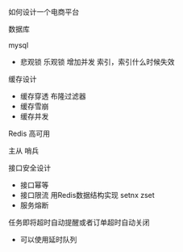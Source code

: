 

如何设计一个电商平台


数据库

mysql  
- 悲观锁  乐观锁  增加并发 索引，索引什么时候失效




缓存设计 
- 缓存穿透 布隆过滤器
- 缓存雪崩
- 缓存并发

Redis 高可用

主从 哨兵




接口安全设计

- 接口幂等
- 接口限流 用Redis数据结构实现 setnx zset 
- 服务熔断



任务即将超时自动提醒或者订单超时自动关闭
- 可以使用延时队列